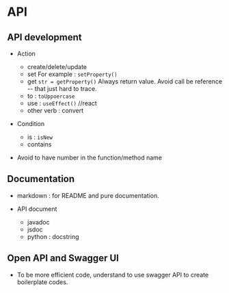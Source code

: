 # API


## API development
- Action
	- create/delete/update
	- set
		For example :
		`setProperty()`
	- get
		`str = getProperty()`
		Always return value. Avoid call be reference -- that just hard to trace.
	- to : `toUppoercase`
	- use : `useEffect()` //react
	- other verb : convert
- Condition
	- is : `isNew`
	- contains
	
- Avoid to have number in the function/method name


## Documentation
- markdown : for README and pure documentation.

- API document
	- javadoc
	- jsdoc
	- python : docstring

## Open API and Swagger UI
- To be more efficient code, understand to use swagger API to create boilerplate codes.